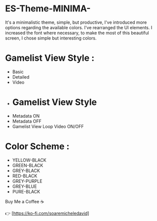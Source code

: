 # ES-Theme-MINIMA-
It's a minimalistic theme, simple, but productive, I've introduced more options regarding the available colors.
I've rearranged the UI elements. I increased the font where necessary, to make the most of this beautiful screen, I chose simple but interesting colors.
# Gamelist View Style :
- Basic
- Detailed
- Video
- # Gamelist View Style 
- Metadata ON
- Metadata OFF
- Gamelist View Loop Video ON/OFF
  
# Color Scheme :
- YELLOW-BLACK
- GREEN-BLACK
- GREY-BLACK
- RED-BLACK
- GREY-PURPLE
- GREY-BLUE
- PURE-BLACK

Buy Me a Coffee ☕

👉 [https://ko-fi.com/soaremicheledavid] 
